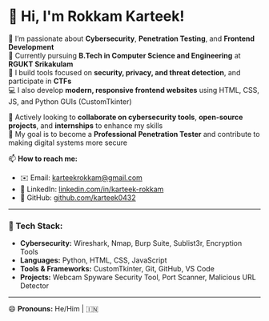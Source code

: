 # 👋 Hi, I'm Rokkam Karteek!

👀 I’m passionate about **Cybersecurity**, **Penetration Testing**, and **Frontend Development**  
🌱 Currently pursuing **B.Tech in Computer Science and Engineering** at **RGUKT Srikakulam**  
🔐 I build tools focused on **security, privacy, and threat detection**, and participate in **CTFs**  
💻 I also develop **modern, responsive frontend websites** using HTML, CSS, JS, and Python GUIs (CustomTkinter)

💞️ Actively looking to **collaborate on cybersecurity tools**, **open-source projects**, and **internships** to enhance my skills  
🎯 My goal is to become a **Professional Penetration Tester** and contribute to making digital systems more secure

📫 **How to reach me:**
- ✉️ Email: karteekrokkam@gmail.com  
- 💼 LinkedIn: [linkedin.com/in/karteek-rokkam](https://www.linkedin.com/in/karteek-rokkam)  
- 🐙 GitHub: [github.com/karteek0432](https://github.com/karteek0432)  

---

### 🔧 Tech Stack:
- **Cybersecurity:** Wireshark, Nmap, Burp Suite, Sublist3r, Encryption Tools  
- **Languages:** Python, HTML, CSS, JavaScript  
- **Tools & Frameworks:** CustomTkinter, Git, GitHub, VS Code  
- **Projects:** Webcam Spyware Security Tool, Port Scanner, Malicious URL Detector

---

😄 **Pronouns:** He/Him | 🇮🇳  
